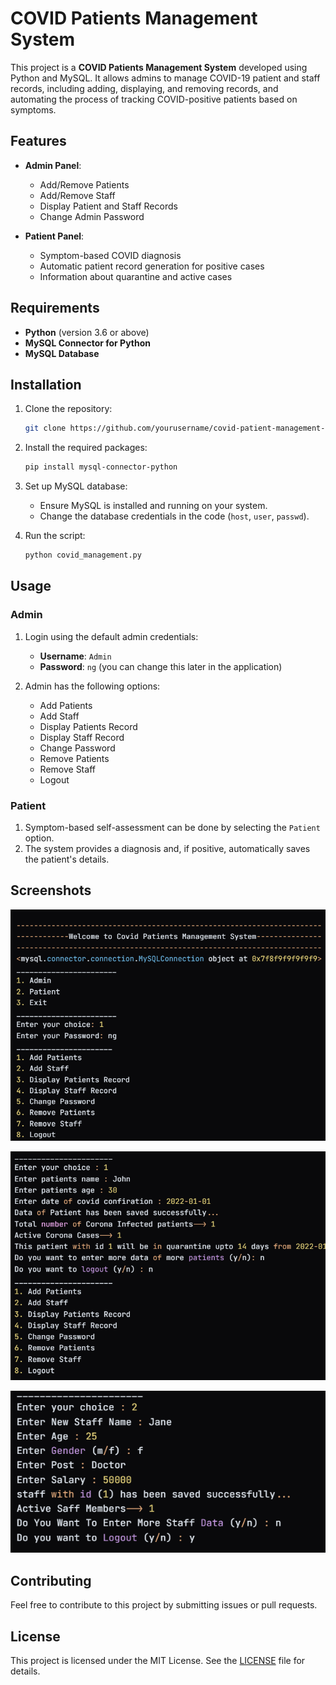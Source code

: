 # COVID Patients Management System

This project is a **COVID Patients Management System** developed using Python and MySQL. It allows admins to manage COVID-19 patient and staff records, including adding, displaying, and removing records, and automating the process of tracking COVID-positive patients based on symptoms.

## Features

- **Admin Panel**: 
  - Add/Remove Patients
  - Add/Remove Staff
  - Display Patient and Staff Records
  - Change Admin Password

- **Patient Panel**:
  - Symptom-based COVID diagnosis
  - Automatic patient record generation for positive cases
  - Information about quarantine and active cases

## Requirements

- **Python** (version 3.6 or above)
- **MySQL Connector for Python**
- **MySQL Database**

## Installation

1. Clone the repository:
    ```bash
    git clone https://github.com/yourusername/covid-patient-management-system.git
    ```

2. Install the required packages:
    ```bash
    pip install mysql-connector-python
    ```

3. Set up MySQL database:
    - Ensure MySQL is installed and running on your system.
    - Change the database credentials in the code (`host`, `user`, `passwd`).

4. Run the script:
    ```bash
    python covid_management.py
    ```

## Usage

### Admin

1. Login using the default admin credentials:
    - **Username**: `Admin`
    - **Password**: `ng` (you can change this later in the application)

2. Admin has the following options:
    - Add Patients
    - Add Staff
    - Display Patients Record
    - Display Staff Record
    - Change Password
    - Remove Patients
    - Remove Staff
    - Logout

### Patient

1. Symptom-based self-assessment can be done by selecting the `Patient` option.
2. The system provides a diagnosis and, if positive, automatically saves the patient's details.

## Screenshots



![](ss/1.png)


![](ss/2.png)


![](ss/3.png)

## Contributing

Feel free to contribute to this project by submitting issues or pull requests.

## License

This project is licensed under the MIT License. See the [LICENSE](LICENSE) file for details.
